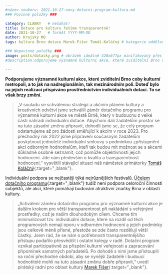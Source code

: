 ```yaml
---
#název souboru: 2021-10-27-novy-dotacni-program-kultura.md
### Povinné položky ###

category: CLANKY   # nešahat!
title: Dotace pro kulturu řešíme transparentně! 
date: 2021-10-27   # formát YYYY-MM-DD
author: Krajský MO
tags: kultura Brno dotace Marek-Fišer Tomáš-Koláčný # kategorie odděleny mezerami, např. volby zemědělství životní-prostředí piráti (viz https://jihomoravsky.pirati.cz/tags/)

### Nepovinné položky ###
image: posts/dotacky.png # obrázek ideálně 420x677px minifikovaný přes https://tinypng.com/
#description:odporujeme významné kulturní akce, které zviditelní Brno coby kulturní metropoli, a to jak na nadregionálním, tak mezinárodním poli. Doteď  bylo na jejich realizaci přispíváno prostřednictvím individuálních dotací. To se však brzy změní

---
```

**Podporujeme významné kulturní akce, které zviditelní Brno coby kulturní metropoli, a to jak na nadregionálním, tak mezinárodním poli. Doteď  bylo na jejich realizaci přispíváno prostřednictvím individuálních dotací. To se však brzy změní.**

> „V souladu se schválenou strategií a akčním plánem kultury a kreativních odvětví jsme schválili záměr dotačního programu pro významné kulturní akce ve městě Brně, který v budoucnu z velké části nahradí individuální dotace. Abychom dali žadatelům prostor se na tuto zásadní změnu připravit, dohodli jsme se, že celý program odstartujeme až pro žádosti směřující k akcím v roce 2023. Pro přechodný rok 2022 jsme připraveni současným žadatelům poskytnout jednoleté individuální smlouvy s podmínkou zpřístupnění akcí odborným hodnotitelům, kteří tak budou mít možnost se s akcemi důkladně osobně seznámit, což pomůže objektivnosti jejich hodnocení. Jde nám především o kvalitu a transparentnost hodnocení,“ vysvětlil stávající situaci náš náměstek primátorky [Tomáš Koláčný](https://jihomoravsky.pirati.cz/lide/tomas-kolacny/){:target="_blank"}.
> 

Individuální podpora se nejčastěji týká nejrůznějších festivalů. [Účelem dotačního programu](https://www.brno.cz/brno-aktualne/tiskovy-servis/tiskove-zpravy/a/mesto-predstavilo-zamer-vyhlasit-dotacni-program-pro-vyznamne-kulturni-akce-v-oblasti-kultury/){:target="_blank"} tudíž není podpora celoroční činnosti subjektů, ale akcí, které pomáhají budování atraktivní značky Brna v oblasti kultury.

> „Schválení záměru dotačního programu pro významné kulturní akce je dalším krokem pro větší transparentnost při nakládání s veřejnými prostředky, což je naším dlouhodobým cílem. Chceme tím minimalizovat tzv. individuální dotace, které na rozdíl od těch programových nemají oporu v odborném hodnocení a jejich podmínky jsou celkově méně přísné, přestože se zde často rozdělují větší částky. Jsem rád, že se nám o potřebnosti transparentnějšího přístupu podařilo přesvědčit i ostatní kolegy v radě. Dotační program vznikal participativně za přispění kulturní veřejnosti a zapracování připomínek samotných pořadatelů. Po dohodě s nimi jsme přistoupili na roční přechodné období, aby se nynější žadatelé i budoucí hodnotitelé mohli na tuto zásadní změnu dobře připravit,“ uvedl pirátský radní pro oblast kultury [Marek Fišer](https://jihomoravsky.pirati.cz/lide/marek-fiser/){:target="_blank"}.
> 

